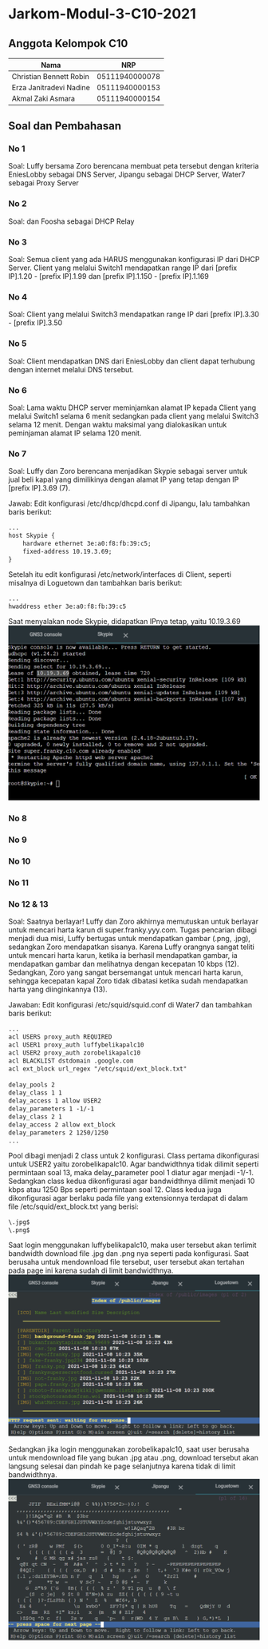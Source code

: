 # Jarkom-Modul-3-C10-2021

## Anggota Kelompok C10
| Nama | NRP |
| ------------- | ------------- |
| Christian Bennett Robin | 05111940000078  |
| Erza Janitradevi Nadine  | 05111940000153  |
| Akmal Zaki Asmara  | 05111940000154  |

## Soal dan Pembahasan
### No 1
Soal: Luffy bersama Zoro berencana membuat peta tersebut dengan kriteria EniesLobby sebagai DNS Server, Jipangu sebagai DHCP Server, Water7 sebagai Proxy Server 

### No 2
Soal: dan Foosha sebagai DHCP Relay

### No 3
Soal: Semua client yang ada HARUS menggunakan konfigurasi IP dari DHCP Server. Client yang melalui Switch1 mendapatkan range IP dari [prefix IP].1.20 - [prefix IP].1.99 dan [prefix IP].1.150 - [prefix IP].1.169

### No 4
Soal: Client yang melalui Switch3 mendapatkan range IP dari [prefix IP].3.30 - [prefix IP].3.50 

### No 5
Soal: Client mendapatkan DNS dari EniesLobby dan client dapat terhubung dengan internet melalui DNS tersebut.

### No 6
Soal: Lama waktu DHCP server meminjamkan alamat IP kepada Client yang melalui Switch1 selama 6 menit sedangkan pada client yang melalui Switch3 selama 12 menit. Dengan waktu maksimal yang dialokasikan untuk peminjaman alamat IP selama 120 menit.

### No 7
Soal:
Luffy dan Zoro berencana menjadikan Skypie sebagai server untuk jual beli kapal yang dimilikinya dengan alamat IP yang tetap dengan IP [prefix IP].3.69 (7). 

Jawab:
Edit konfigurasi /etc/dhcp/dhcpd.conf di Jipangu, lalu tambahkan baris berikut:

```
...
host Skypie {
    hardware ethernet 3e:a0:f8:fb:39:c5;
    fixed-address 10.19.3.69;
}
```

Setelah itu edit konfigurasi /etc/network/interfaces di Client, seperti misalnya di Loguetown dan tambahkan baris berikut:

```
...
hwaddress ether 3e:a0:f8:fb:39:c5
```

Saat menyalakan node Skypie, didapatkan IPnya tetap, yaitu 10.19.3.69
![7](img/7.png)

### No 8

### No 9

### No 10

### No 11

### No 12 & 13
Soal: 
Saatnya berlayar! Luffy dan Zoro akhirnya memutuskan untuk berlayar untuk mencari harta karun di super.franky.yyy.com. Tugas pencarian dibagi menjadi dua misi, Luffy bertugas untuk mendapatkan gambar (.png, .jpg), sedangkan Zoro mendapatkan sisanya. Karena Luffy orangnya sangat teliti untuk mencari harta karun, ketika ia berhasil mendapatkan gambar, ia mendapatkan gambar dan melihatnya dengan kecepatan 10 kbps (12). Sedangkan, Zoro yang sangat bersemangat untuk mencari harta karun, sehingga kecepatan kapal Zoro tidak dibatasi ketika sudah mendapatkan harta yang diinginkannya (13).

Jawaban:
Edit konfigurasi /etc/squid/squid.conf di Water7 dan tambahkan baris berikut: 

```
...
acl USERS proxy_auth REQUIRED
acl USER1 proxy_auth luffybelikapalc10
acl USER2 proxy_auth zorobelikapalc10
acl BLACKLIST dstdomain .google.com
acl ext_block url_regex "/etc/squid/ext_block.txt"

delay_pools 2
delay_class 1 1
delay_access 1 allow USER2
delay_parameters 1 -1/-1
delay_class 2 1
delay_access 2 allow ext_block
delay_parameters 2 1250/1250
...

```

Pool dibagi menjadi 2 class untuk 2 konfigurasi. Class pertama dikonfigurasi untuk USER2 yaitu zorobelikapalc10. Agar bandwidthnya tidak dilimit seperti permintaan soal 13, maka delay_parameter pool 1 diatur agar menjadi -1/-1. Sedangkan class kedua dikonfigurasi agar bandwidthnya dilimit menjadi 10 kbps atau 1250 Bps seperti permintaan soal 12. Class kedua juga dikonfigurasi agar berlaku pada file yang extensionnya terdapat di dalam file /etc/squid/ext_block.txt yang berisi:

```
\.jpg$
\.png$
```

Saat login menggunakan luffybelikapalc10, maka user tersebut akan terlimit bandwidth download file .jpg dan .png nya seperti pada konfigurasi. Saat berusaha untuk mendownload file tersebut, user tersebut akan tertahan pada page ini karena sudah di limit bandwidthnya.
![12](img/12.png)

Sedangkan jika login menggunakan zorobelikapalc10, saat user berusaha untuk mendownload file yang bukan .jpg atau .png, download tersebut akan langsung selesai dan pindah ke page selanjutnya karena tidak di limit bandwidthnya.
![13](img/13.png)
